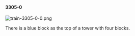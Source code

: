 #### 3305-0
![train-3305-0-0.png](https://github.com/lil-lab/nlvr/raw/master/nlvr/train/images/72/train-3305-0-0.png "train-3305-0-0.png")

There is a blue block as the top of a tower with four blocks.